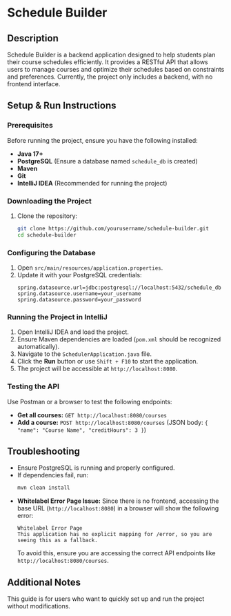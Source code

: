 # Schedule Builder

## Description
Schedule Builder is a backend application designed to help students plan their course schedules efficiently. It provides a RESTful API that allows users to manage courses and optimize their schedules based on constraints and preferences. Currently, the project only includes a backend, with no frontend interface.

## Setup & Run Instructions

### Prerequisites
Before running the project, ensure you have the following installed:
- **Java 17+**
- **PostgreSQL** (Ensure a database named `schedule_db` is created)
- **Maven**
- **Git**
- **IntelliJ IDEA** (Recommended for running the project)

### Downloading the Project
1. Clone the repository:
   ```sh
   git clone https://github.com/yourusername/schedule-builder.git
   cd schedule-builder
   ```

### Configuring the Database
1. Open `src/main/resources/application.properties`.
2. Update it with your PostgreSQL credentials:
   ```properties
   spring.datasource.url=jdbc:postgresql://localhost:5432/schedule_db
   spring.datasource.username=your_username
   spring.datasource.password=your_password
   ```

### Running the Project in IntelliJ
1. Open IntelliJ IDEA and load the project.
2. Ensure Maven dependencies are loaded (`pom.xml` should be recognized automatically).
3. Navigate to the `SchedulerApplication.java` file.
4. Click the **Run** button or use `Shift + F10` to start the application.
5. The project will be accessible at `http://localhost:8080`.

### Testing the API
Use Postman or a browser to test the following endpoints:
- **Get all courses:** `GET http://localhost:8080/courses`
- **Add a course:** `POST http://localhost:8080/courses` (JSON body: `{ "name": "Course Name", "creditHours": 3 }`)

## Troubleshooting
- Ensure PostgreSQL is running and properly configured.
- If dependencies fail, run:
  ```sh
  mvn clean install
  ```
- **Whitelabel Error Page Issue:** Since there is no frontend, accessing the base URL (`http://localhost:8080`) in a browser will show the following error:
  ```
  Whitelabel Error Page
  This application has no explicit mapping for /error, so you are seeing this as a fallback.
  ```
  To avoid this, ensure you are accessing the correct API endpoints like `http://localhost:8080/courses`.

## Additional Notes
This guide is for users who want to quickly set up and run the project without modifications.

